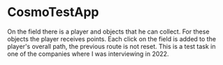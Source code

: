 # CosmoTestApp
On the field there is a player and objects that he can collect. For these objects the player receives points. Each click on the field is added to the player's overall path, the previous route is not reset.
This is a test task in one of the companies where I was interviewing in 2022.
